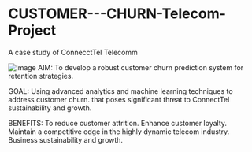# CUSTOMER---CHURN-Telecom-Project
A case study of ConnecctTel Telecomm

![image](https://daxg39y63pxwu.cloudfront.net/images/blog/churn-models/Customer_Churn_Prediction_Models_in_Machine_Learning.png)
AIM: 
To develop a robust customer churn prediction system for retention strategies.

GOAL: 
Using advanced analytics and machine learning techniques to address customer churn. 
that poses significant threat to ConnectTel sustainability and growth.

BENEFITS:
To reduce customer attrition.
Enhance customer loyalty.
Maintain a competitive edge in the highly dynamic telecom industry.
Business sustainability and growth.
